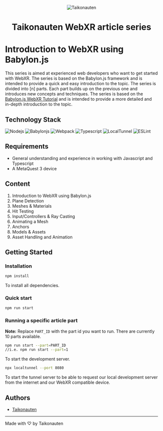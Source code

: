 <p align="center">
  <img src="https://i.imgur.com/dV1aZjJ.png" title="Taikonauten">
</p>

<h1 align="center">Taikonauten WebXR article series</h1>

# Introduction to WebXR using Babylon.js

This series is aimed at experienced web developers who want to get started with WebXR. The series is based on the Babylon.js framework and is intended to provide a quick and easy introduction to the topic. The series is divided into [n] parts. Each part builds up on the previous one and introduces new concepts and techniques. The series is based on the [Babylon.js WebXR Tutorial](https://doc.babylonjs.com/divingDeeper/webXR) and is intended to provide a more detailed and in-depth introduction to the topic.

## Technology Stack

![Nodejs](https://img.shields.io/badge/NodeJs-v20.9.0-green.svg) ![Babylonjs](https://img.shields.io/badge/Babylon.js-v6.31.0-orange.svg) ![Webpack](https://img.shields.io/badge/Webpack-v5.89.0-blue.svg) ![Typescript](https://img.shields.io/badge/Typescript-v5.3.2-blue.svg) ![LocalTunnel](https://img.shields.io/badge/LocalTunnel-v2.0.2-009447.svg) ![ESLint](https://img.shields.io/badge/ESLint-v8.54.0-475467.svg)

## Requirements

* General understanding and experience in working with Javascript and Typescript
* A MetaQuest 3 device


## Content

1. Introduction to WebXR using Babylon.js
2. Plane Detection
3. Meshes & Materials
4. Hit Testing
5. Input/Controllers & Ray Casting
6. Animating a Mesh
7. Anchors
8. Models & Assets
9. Asset Handling and Animation

## Getting Started

### Installation

```bash
npm install
```

To install all dependencies.

### Quick start

```bash
npm run start
```

### Running a specific article part

**Note:** Replace `PART_ID` with the part id you want to run.
There are currently 10 parts available.

```bash
npm run start --part=PART_ID
//i.e. npm run start --part=1
```

To start the development server.

```bash
npx localtunnel --port 8080
```

To start the tunnel server to be able to request our local development server from the internet and our WebXR compatible device.

## Authors

* [Taikonauten](https://taikonauten.com)

---

Made with ♡ by Taikonauten
